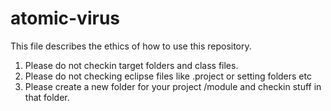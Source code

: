 atomic-virus
============

This file describes the ethics of how to use this repository.

1. Please do not checkin target folders and class files.
2. Please do not checking eclipse files like .project or setting folders etc
3. Please create a new folder for your project /module and checkin stuff in that folder.
